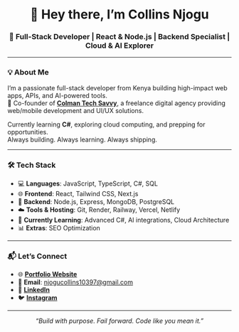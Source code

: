 <h1 align="center">👋 Hey there, I’m Collins Njogu</h1>
<h3 align="center">🚀 Full-Stack Developer | React & Node.js | Backend Specialist | Cloud & AI Explorer</h3>

---

### 💡 About Me

I’m a passionate full-stack developer from Kenya building high-impact web apps, APIs, and AI-powered tools.  
💼 Co-founder of [**Colman Tech Savvy**](https://colman-client.vercel.app), a freelance digital agency providing web/mobile development and UI/UX solutions.

Currently learning **C#**, exploring cloud computing, and prepping for  opportunities.  
Always building. Always learning. Always shipping.

---

### 🛠️ Tech Stack

- 💻 **Languages**: JavaScript, TypeScript, C#, SQL  
- 🌐 **Frontend**: React, Tailwind CSS, Next.js  
- 🔧 **Backend**: Node.js, Express, MongoDB, PostgreSQL  
- ☁️ **Tools & Hosting**: Git, Render, Railway, Vercel, Netlify  
- 🧠 **Currently Learning**: Advanced C#, AI integrations, Cloud Architecture  
- 📊 **Extras**: SEO Optimization

---


### 📬 Let’s Connect

- 🌐 [**Portfolio Website**](https://collins-eta.vercel.app)
- 📧 **Email**: [njogucollins10397@gmail.com](mailto:njogucollins10397@gmail.com)
- 💼 [**LinkedIn**](www.linkedin.com/in/collins-njogu-4aa75a351)
- 🐦 [**Instagram**](https://instagram.com/collo9146)

---

<p align="center"><i>“Build with purpose. Fail forward. Code like you mean it.”</i></p>
